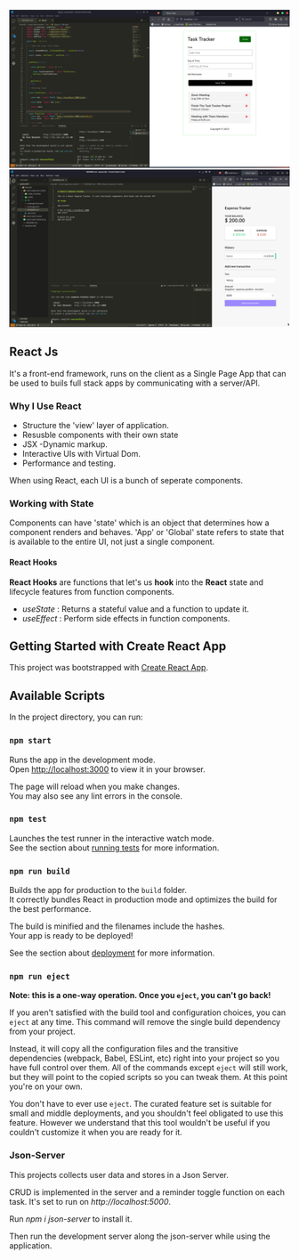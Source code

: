 ![react-task-tracker](https://github.com/Muthung/Javascript/blob/main/ReactJS/react-task-tracker.png)
![react-task-tracker](https://github.com/Muthung/Javascript/blob/main/ReactJS/react-expense-tracker.png)

## React Js

It's a front-end framework, runs on the client as a Single Page App that can be used to buils full stack apps by communicating with a server/API.

### Why I Use React

- Structure the 'view' layer of application.
- Resusble components with their own state
- JSX -Dynamic markup.
- Interactive UIs with Virtual Dom.
- Performance and testing.

When using React, each UI is a bunch of seperate components.

### Working with State

Components can have 'state' which is an object that determines how a component renders and behaves.
'App' or 'Global' state refers to state that is available to the entire UI, not just a single component.

#### React Hooks

**React Hooks** are functions that let's us **hook** into the **React** state and lifecycle features from function components.

- *useState* : Returns a stateful value and a function to update it.
- *useEffect* : Perform side effects in function components.



## Getting Started with Create React App

This project was bootstrapped with [Create React App](https://github.com/facebook/create-react-app).

## Available Scripts

In the project directory, you can run:

### `npm start`

Runs the app in the development mode.\
Open [http://localhost:3000](http://localhost:3000) to view it in your browser.

The page will reload when you make changes.\
You may also see any lint errors in the console.

### `npm test`

Launches the test runner in the interactive watch mode.\
See the section about [running tests](https://facebook.github.io/create-react-app/docs/running-tests) for more information.

### `npm run build`

Builds the app for production to the `build` folder.\
It correctly bundles React in production mode and optimizes the build for the best performance.

The build is minified and the filenames include the hashes.\
Your app is ready to be deployed!

See the section about [deployment](https://facebook.github.io/create-react-app/docs/deployment) for more information.

### `npm run eject`

**Note: this is a one-way operation. Once you `eject`, you can't go back!**

If you aren't satisfied with the build tool and configuration choices, you can `eject` at any time. This command will remove the single build dependency from your project.

Instead, it will copy all the configuration files and the transitive dependencies (webpack, Babel, ESLint, etc) right into your project so you have full control over them. All of the commands except `eject` will still work, but they will point to the copied scripts so you can tweak them. At this point you're on your own.

You don't have to ever use `eject`. The curated feature set is suitable for small and middle deployments, and you shouldn't feel obligated to use this feature. However we understand that this tool wouldn't be useful if you couldn't customize it when you are ready for it.


### Json-Server

This projects collects user data and stores in a Json Server.

CRUD is implemented in the server and a reminder toggle function on each task. It's set to run on *http://localhost:5000*.

Run *npm i json-server* to install it.

Then run the development server along the json-server while using the application.